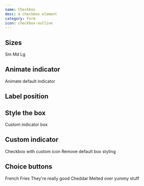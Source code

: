```yaml
---
name: Checkbox
desc: A checkbox element
category: Form
icon: checkbox-outline
---
```


<core-knobs element="core-checkbox">
  <core-checkbox label="Checkbox"></core-checkbox>
</core-knobs>

## Sizes

<core-knobs hideTabs  element="core-checkbox">
  <core-checkbox size="sm">Sm</core-checkbox>
  <core-checkbox size="md">Md</core-checkbox>
  <core-checkbox size="lg">Lg</core-checkbox>
</core-knobs>

## Animate indicator

<core-knobs hideTabs  element="core-checkbox">
  <style>
    .animate:active::part(box) {
      transform: scale(0.85);
    }
    .animate::part(box) {
      transform: scale(1);
      transition: all 0.2s ease;
    }
    .animate::part(indicator) {
      opacity: 0;
      transition: all 0.5s ease;
      transform: rotate(-90deg);
    }
    .animate[checked]::part(indicator) {
      opacity: 1;
      transform: rotate(0deg);
      color: var(--core-color-white);
    }
  </style>
  <core-checkbox class="animate">
    Animate default indicator
  </core-checkbox>
</core-knobs>

## Label position

<core-knobs hideTabs  element="core-checkbox">
  <style>
    .position {
      flex-direction: row-reverse;
    }
    .position::part(label) {
      margin-right: var(--core-space-md);
      margin-left: 0;
    }
  </style>
  <core-checkbox label="Left label" class="position"></core-checkbox>
</core-knobs>

## Style the box

<core-knobs hideTabs  element="core-checkbox">
  <style>
    .box::part(box) {
      border-radius: 50%;
    }
  </style>
  <core-checkbox class="box">
    Custom indicator box
  </core-checkbox>
</core-knobs>

## Custom indicator

<core-knobs hideTabs  element="core-checkbox">
  <core-checkbox>
    <i slot="indicator" class="gg-close"></i>
    Checkbox with custom icon
  </core-checkbox>
</core-knobs>

<core-knobs hideTabs  element="core-checkbox">
  <style>
    .heart::part(box) {
      border: 0;
      background: none;
      box-shadow: none;
    }
    .heart [slot="indicator"] {
      color: lightgray;
    }
    .heart:hover [slot="indicator"] {
      color: gray;
    }
    .heart[checked] [slot="indicator"] {
      color: red;
    }
  </style>
  <core-checkbox class="heart">
    <i slot="indicator" class="gg-heart"></i>
    Remove default box styling
  </core-checkbox>
</core-knobs>

## Choice buttons

<core-knobs hideTabs  element="core-checkbox">
  <style>
    .choice {
      margin-bottom: var(--core-space-md);
      padding: var(--core-space-md);
      height: auto;
      border: 2px solid var(--core-color-ui);
    }
    .choice:hover {
      border-color: var(--core-color-ui);
    }
    .choice[checked] {
      border-color: var(--core-color-focus);
    }
  </style>
  <core-checkbox class="choice" full>
    <core-text tag="div" look="h3">French Fries</core-text>
    <core-text tag="div" look="p">They're really good</core-text>
  </core-checkbox>
  <core-checkbox class="choice" full>
    <core-text tag="div" look="h3">Cheddar</core-text>
    <core-text tag="div" look="p">Melted over yummy stuff</core-text>
  </core-checkbox>
</core-knobs>
